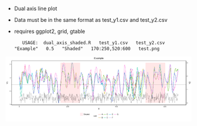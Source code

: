 
- Dual axis line plot 
- Data must be in the same format as test_y1.csv and test_y2.csv
- requires ggplot2, grid, gtable

              
         
         USAGE:  dual_axis_shaded.R   test_y1.csv   test_y2.csv   "Example"   0.5   "Shaded"   170:250,520:600   test.png





![alt text](test.png)
